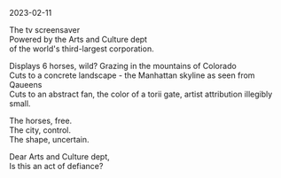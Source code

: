 2023-02-11

The tv screensaver<br/>
Powered by the Arts and Culture dept<br/>
of the world's third-largest corporation.

Displays 6 horses, wild? Grazing in the mountains of Colorado<br/>
Cuts to a concrete landscape - the Manhattan skyline as seen from Qaueens<br/>
Cuts to an abstract fan, the color of a torii gate, artist attribution illegibly small.

The horses, free.<br/>
The city, control.<br/>
The shape, uncertain.

Dear Arts and Culture dept,<br/>
Is this an act of defiance?
